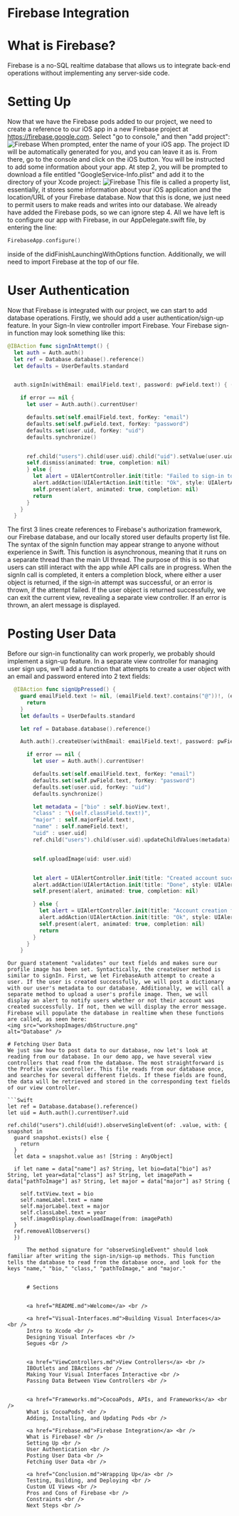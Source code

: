 # Firebase Integration

# What is Firebase?
Firebase is a no-SQL realtime database that allows us to integrate back-end operations without implementing any server-side code.

# Setting Up
Now that we have the Firebase pods added to our project, we need to create a reference to our iOS app in a new Firebase project at https://firebase.google.com. Select "go to console," and then "add project":
<img src="workshopImages/firebase.png"
alt="Firebase" />
When prompted, enter the name of your iOS app. The project ID will be automatically generated for you, and you can leave it as is. From there, go to the console and click on the iOS button. You will be instructed to add some information about your app. At step 2, you will be prompted to download a file entitled "GoogleService-Info.plist" and add it to the directory of your Xcode project:
<img src="workshopImages/firebasePlist.png"
alt="Firebase" />
This file is called a property list, essentially, it stores some information about your iOS application and the location/URL of your Firebase database. Now that this is done, we just need to permit users to make reads and writes into our database. We already have added the Firebase pods, so we can ignore step 4. All we have left is to configure our app with Firebase, in our AppDelegate.swift file, by entering the line:
```Swift
FirebaseApp.configure()
```
inside of the didFinishLaunchingWithOptions function. Additionally, we will need to import Firebase at the top of our file.

# User Authentication
Now that Firebase is integrated with our project, we can start to add database operations. Firstly, we should add a user authentication/sign-up feature. In your Sign-In view controller import Firebase. Your Firebase sign-in function may look something like this:

```Swift
@IBAction func signInAttempt() {
  let auth = Auth.auth()
  let ref = Database.database().reference()
  let defaults = UserDefaults.standard


  auth.signIn(withEmail: emailField.text!, password: pwField.text!) { (user, error) in

    if error == nil {
      let user = Auth.auth().currentUser!

      defaults.set(self.emailField.text, forKey: "email")
      defaults.set(self.pwField.text, forKey: "password")
      defaults.set(user.uid, forKey: "uid")
      defaults.synchronize()


      ref.child("users").child(user.uid).child("uid").setValue(user.uid)
      self.dismiss(animated: true, completion: nil)
      } else {
        let alert = UIAlertController.init(title: "Failed to sign-in to account", message: error!.localizedDescription, preferredStyle: UIAlertControllerStyle.alert)
        alert.addAction(UIAlertAction.init(title: "Ok", style: UIAlertActionStyle.default, handler: nil))
        self.present(alert, animated: true, completion: nil)
        return
      }
    }
  }
```
  The first 3 lines create references to Firebase's authorization framework, our Firebase database, and our locally stored user defaults property list file. The syntax of the signIn function may appear strange to anyone without experience in Swift. This function is asynchronous, meaning that it runs on a separate thread than the main UI thread. The purpose of this is so that users can still interact with the app while API calls are in progress. When the signIn call is completed, it enters a completion block, where either a user object is returned, if the sign-in attempt was successful, or an error is thrown, if the attempt failed. If the user object is returned successfully, we can exit the current view, revealing a separate view controller. If an error is thrown, an alert message is displayed.

  # Posting User Data
  Before our sign-in functionality can work properly, we probably should implement a sign-up feature. In a separate view controller for managing user sign ups, we'll add a function that attempts to create a user object with an email and password entered into 2 text fields:

```Swift
  @IBAction func signUpPressed() {
    guard emailField.text != nil, (emailField.text?.contains("@"))!, (emailField.text?.count)! < 30, (emailField.text?.count)! > 1, (bioView.text?.count)! > 1, (classField.text?.count)! > 1, (majorField.text?.count)! > 1, img != nil else {
      return
    }
    let defaults = UserDefaults.standard

    let ref = Database.database().reference()

    Auth.auth().createUser(withEmail: emailField.text!, password: pwField.text!) { (user, error) in

      if error == nil {
        let user = Auth.auth().currentUser!

        defaults.set(self.emailField.text, forKey: "email")
        defaults.set(self.pwField.text, forKey: "password")
        defaults.set(user.uid, forKey: "uid")
        defaults.synchronize()

        let metadata = ["bio" : self.bioView.text!,
        "class" : "\(self.classField.text!)",
        "major" : self.majorField.text!,
        "name" : self.nameField.text!,
        "uid" : user.uid]
        ref.child("users").child(user.uid).updateChildValues(metadata)


        self.uploadImage(uid: user.uid)


        let alert = UIAlertController.init(title: "Created account successfully", message: "Thanks for joining BingLinks!", preferredStyle: UIAlertControllerStyle.actionSheet)
        alert.addAction(UIAlertAction.init(title: "Done", style: UIAlertActionStyle.default, handler: nil))
        self.present(alert, animated: true, completion: nil)

        } else {
          let alert = UIAlertController.init(title: "Account creation failed", message: error!.localizedDescription, preferredStyle: UIAlertControllerStyle.alert)
          alert.addAction(UIAlertAction.init(title: "Ok", style: UIAlertActionStyle.default, handler: nil))
          self.present(alert, animated: true, completion: nil)
          return
        }
      }
    }
```

    Our guard statement "validates" our text fields and makes sure our profile image has been set. Syntactically, the createUser method is similar to signIn. First, we let FirebaseAuth attempt to create a user. If the user is created successfully, we will post a dictionary with our user's metadata to our database. Additionally, we will call a separate method to upload a user's profile image. Then, we will display an alert to notify users whether or not their account was created successfully. If not, then we will display the error message. Firebase will populate the database in realtime when these functions are called, as seen here:
    <img src="workshopImages/dbStructure.png"
    alt="Database" />

    # Fetching User Data
    We just saw how to post data to our database, now let's look at reading from our database. In our demo app, we have several view controllers that read from the database. The most straightforward is the Profile view controller. This file reads from our database once, and searches for several different fields. If these fields are found, the data will be retrieved and stored in the corresponding text fields of our view controller.

    ```Swift
    let ref = Database.database().reference()
    let uid = Auth.auth().currentUser?.uid

    ref.child("users").child(uid!).observeSingleEvent(of: .value, with: { snapshot in
      guard snapshot.exists() else {
        return
      }
      let data = snapshot.value as! [String : AnyObject]

      if let name = data["name"] as? String, let bio=data["bio"] as? String, let year=data["class"] as? String, let imagePath = data["pathToImage"] as? String, let major = data["major"] as? String {

        self.txtView.text = bio
        self.nameLabel.text = name
        self.majorLabel.text = major
        self.classLabel.text = year
        self.imageDisplay.downloadImage(from: imagePath)
      }
      ref.removeAllObservers()
      })
```
      The method signature for "observeSingleEvent" should look familiar after writing the sign-in/sign-up methods. This function tells the database to read from the database once, and look for the keys "name," "bio," "class," "pathToImage," and "major."


      # Sections


      <a href="README.md">Welcome</a> <br />

      <a href="Visual-Interfaces.md">Building Visual Interfaces</a> <br />
      Intro to Xcode <br />
      Designing Visual Interfaces <br />
      Segues <br />


      <a href="ViewControllers.md">View Controllers</a> <br />
      IBOutlets and IBActions <br />
      Making Your Visual Interfaces Interactive <br />
      Passing Data Between View Controllers <br />


      <a href="Frameworks.md">CocoaPods, APIs, and Frameworks</a> <br />
      What is CocoaPods? <br />
      Adding, Installing, and Updating Pods <br />

      <a href="Firebase.md">Firebase Integration</a> <br />
      What is Firebase? <br />
      Setting Up <br />
      User Authentication <br />
      Posting User Data <br />
      Fetching User Data <br />

      <a href="Conclusion.md">Wrapping Up</a> <br />
      Testing, Building, and Deploying <br />
      Custom UI Views <br />
      Pros and Cons of Firebase <br />
      Constraints <br />
      Next Steps <br />
